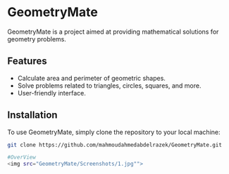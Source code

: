 # GeometryMate

GeometryMate is a project aimed at providing mathematical solutions for geometry problems.

## Features

- Calculate area and perimeter of geometric shapes.
- Solve problems related to triangles, circles, squares, and more.
- User-friendly interface.

## Installation

To use GeometryMate, simply clone the repository to your local machine:

```bash
git clone https://github.com/mahmoudahmedabdelrazek/GeometryMate.git

#OverView
<img src="GeometryMate/Screenshots/1.jpg"">

